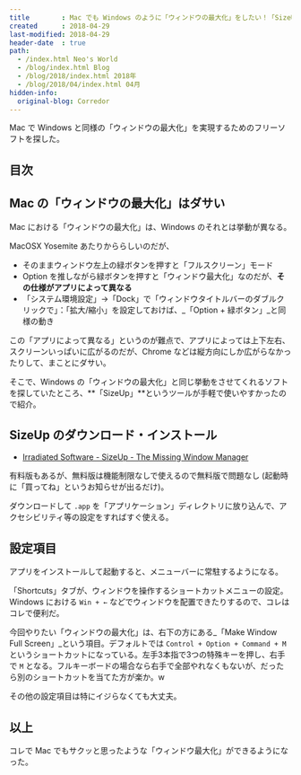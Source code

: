 ```yaml
---
title        : Mac でも Windows のように「ウィンドウの最大化」をしたい！「SizeUp」を使う
created      : 2018-04-29
last-modified: 2018-04-29
header-date  : true
path:
  - /index.html Neo's World
  - /blog/index.html Blog
  - /blog/2018/index.html 2018年
  - /blog/2018/04/index.html 04月
hidden-info:
  original-blog: Corredor
---
```


Mac で Windows と同様の「ウィンドウの最大化」を実現するためのフリーソフトを探した。

## 目次

## Mac の「ウィンドウの最大化」はダサい

Mac における「ウィンドウの最大化」は、Windows のそれとは挙動が異なる。

MacOSX Yosemite あたりかららしいのだが、

- そのままウィンドウ左上の緑ボタンを押すと「フルスクリーン」モード
- Option を推しながら緑ボタンを押すと「ウィンドウ最大化」なのだが、**その仕様がアプリによって異なる**
- 「システム環境設定」→「Dock」で「ウィンドウタイトルバーのダブルクリックで」：「拡大/縮小」を設定しておけば、_「Option + 緑ボタン」_と同様の動き

この「アプリによって異なる」というのが難点で、アプリによっては上下左右、スクリーンいっぱいに広がるのだが、Chrome などは縦方向にしか広がらなかったりして、まことにダサい。

そこで、Windows の「ウィンドウの最大化」と同じ挙動をさせてくれるソフトを探していたところ、**「SizeUp」**というツールが手軽で使いやすかったので紹介。

## SizeUp のダウンロード・インストール

- [Irradiated Software - SizeUp - The Missing Window Manager](http://www.irradiatedsoftware.com/sizeup/)

有料版もあるが、無料版は機能制限なしで使えるので無料版で問題なし (起動時に「買ってね」というお知らせが出るだけ)。

ダウンロードして `.app` を「アプリケーション」ディレクトリに放り込んで、アクセシビリティ等の設定をすればすぐ使える。

## 設定項目

アプリをインストールして起動すると、メニューバーに常駐するようになる。

「Shortcuts」タブが、ウィンドウを操作するショートカットメニューの設定。Windows における `Win + ←` などでウィンドウを配置できたりするので、コレはコレで便利だ。

今回やりたい「ウィンドウの最大化」は、右下の方にある_「Make Window Full Screen」_という項目。デフォルトでは `Control + Option + Command + M` というショートカットになっている。左手3本指で3つの特殊キーを押し、右手で `M` となる。フルキーボードの場合なら右手で全部やれなくもないが、だったら別のショートカットを当てた方が楽か。w

その他の設定項目は特にイジらなくても大丈夫。

## 以上

コレで Mac でもサクッと思ったような「ウィンドウ最大化」ができるようになった。
